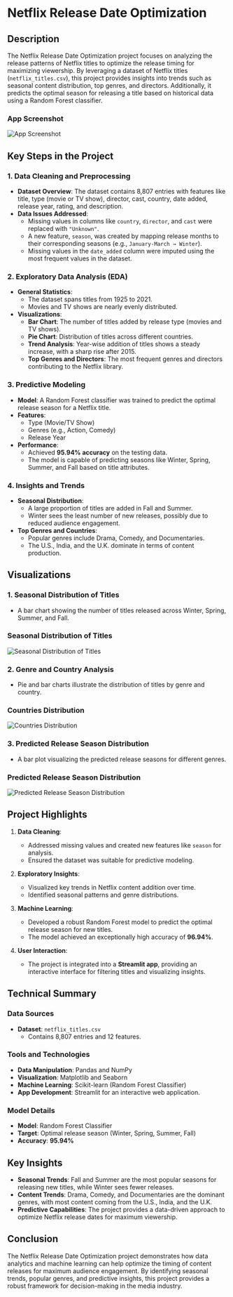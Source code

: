 # Netflix Release Date Optimization

## Description

The Netflix Release Date Optimization project focuses on analyzing the release patterns of Netflix titles to optimize the release timing for maximizing viewership. By leveraging a dataset of Netflix titles (`netflix_titles.csv`), this project provides insights into trends such as seasonal content distribution, top genres, and directors. Additionally, it predicts the optimal season for releasing a title based on historical data using a Random Forest classifier.

### App Screenshot
![App Screenshot](https://github.com/Adityalolla04/Netflix-Release-Date-Optimization-for-Maximum-Viewership/blob/main/Images/app_screenshot.png)


## Key Steps in the Project

### 1. Data Cleaning and Preprocessing
- **Dataset Overview**: The dataset contains 8,807 entries with features like title, type (movie or TV show), director, cast, country, date added, release year, rating, and description.
- **Data Issues Addressed**:
  - Missing values in columns like `country`, `director`, and `cast` were replaced with `"Unknown"`.
  - A new feature, `season`, was created by mapping release months to their corresponding seasons (e.g., `January-March → Winter`).
  - Missing values in the `date_added` column were imputed using the most frequent values in the dataset.

### 2. Exploratory Data Analysis (EDA)
- **General Statistics**:
  - The dataset spans titles from 1925 to 2021.
  - Movies and TV shows are nearly evenly distributed.
- **Visualizations**:
  - **Bar Chart**: The number of titles added by release type (movies and TV shows).
  - **Pie Chart**: Distribution of titles across different countries.
  - **Trend Analysis**: Year-wise addition of titles shows a steady increase, with a sharp rise after 2015.
  - **Top Genres and Directors**: The most frequent genres and directors contributing to the Netflix library.

### 3. Predictive Modeling
- **Model**: A Random Forest classifier was trained to predict the optimal release season for a Netflix title.
- **Features**:
  - Type (Movie/TV Show)
  - Genres (e.g., Action, Comedy)
  - Release Year
- **Performance**:
  - Achieved **95.94% accuracy** on the testing data.
  - The model is capable of predicting seasons like Winter, Spring, Summer, and Fall based on title attributes.

### 4. Insights and Trends
- **Seasonal Distribution**:
  - A large proportion of titles are added in Fall and Summer.
  - Winter sees the least number of new releases, possibly due to reduced audience engagement.
- **Top Genres and Countries**:
  - Popular genres include Drama, Comedy, and Documentaries.
  - The U.S., India, and the U.K. dominate in terms of content production.

## Visualizations

### 1. Seasonal Distribution of Titles
- A bar chart showing the number of titles released across Winter, Spring, Summer, and Fall.

### Seasonal Distribution of Titles
![Seasonal Distribution of Titles](https://github.com/Adityalolla04/Netflix-Release-Date-Optimization-for-Maximum-Viewership/blob/main/Images/Seasonal%20Distribution%20of%20titles.png)


### 2. Genre and Country Analysis
- Pie and bar charts illustrate the distribution of titles by genre and country.

### Countries Distribution
![Countries Distribution](https://github.com/Adityalolla04/Netflix-Release-Date-Optimization-for-Maximum-Viewership/blob/main/Images/Contries.png)

### 3. Predicted Release Season Distribution
- A bar plot visualizing the predicted release seasons for different genres.

### Predicted Release Season Distribution
![Predicted Release Season Distribution](https://github.com/Adityalolla04/Netflix-Release-Date-Optimization-for-Maximum-Viewership/blob/main/Images/Predicted%20Release%20Season%20Distribution.png)


## Project Highlights

1. **Data Cleaning**:
   - Addressed missing values and created new features like `season` for analysis.
   - Ensured the dataset was suitable for predictive modeling.

2. **Exploratory Insights**:
   - Visualized key trends in Netflix content addition over time.
   - Identified seasonal patterns and genre distributions.

3. **Machine Learning**:
   - Developed a robust Random Forest model to predict the optimal release season for new titles.
   - The model achieved an exceptionally high accuracy of **96.94%**.

4. **User Interaction**:
   - The project is integrated into a **Streamlit app**, providing an interactive interface for filtering titles and visualizing insights.



## Technical Summary

### Data Sources
- **Dataset**: `netflix_titles.csv`
  - Contains 8,807 entries and 12 features.

### Tools and Technologies
- **Data Manipulation**: Pandas and NumPy
- **Visualization**: Matplotlib and Seaborn
- **Machine Learning**: Scikit-learn (Random Forest Classifier)
- **App Development**: Streamlit for an interactive web application.

### Model Details
- **Model**: Random Forest Classifier
- **Target**: Optimal release season (Winter, Spring, Summer, Fall)
- **Accuracy**: **95.94%**


## Key Insights

- **Seasonal Trends**: Fall and Summer are the most popular seasons for releasing new titles, while Winter sees fewer releases.
- **Content Trends**: Drama, Comedy, and Documentaries are the dominant genres, with most content coming from the U.S., India, and the U.K.
- **Predictive Capabilities**: The project provides a data-driven approach to optimize Netflix release dates for maximum viewership.

## Conclusion

The Netflix Release Date Optimization project demonstrates how data analytics and machine learning can help optimize the timing of content releases for maximum audience engagement. By identifying seasonal trends, popular genres, and predictive insights, this project provides a robust framework for decision-making in the media industry.
